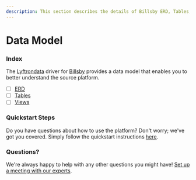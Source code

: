 ```yaml
---
description: This section describes the details of Billsby ERD, Tables, and Views.
---
```


# Data Model

### Index

The  [Lyftrondata](https://www.lyftrondata.com/) driver for [Billsby](https://www.lyftrondata.com/integration/business-analytics/billsby/) provides a data model that enables you to better understand the source platform.

* [ ] [ERD](erd.md)
* [ ] [Tables](tables.md)
* [ ] [Views](views.md)

### Quickstart Steps

Do you have questions about how to use the platform? Don't worry; we've got you covered. Simply follow the quickstart instructions [here](../README.md).


### Questions? <a href="#questions" id="questions"></a>

We're always happy to help with any other questions you might have! [Set up a meeting with our experts](https://www.lyftrondata.com/book-a-meeting/).

